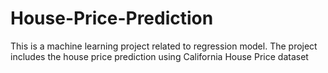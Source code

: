 # House-Price-Prediction
This is a machine  learning project related to regression model. The project includes the house price prediction  using California  House Price dataset
